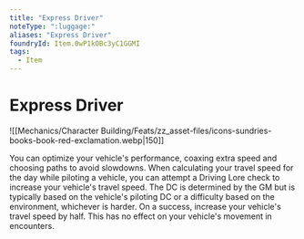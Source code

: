 ```yaml
---
title: "Express Driver"
noteType: ":luggage:"
aliases: "Express Driver"
foundryId: Item.0wP1kOBc3yC1GGMI
tags:
  - Item
---
```


# Express Driver
![[Mechanics/Character Building/Feats/zz_asset-files/icons-sundries-books-book-red-exclamation.webp|150]]

You can optimize your vehicle's performance, coaxing extra speed and choosing paths to avoid slowdowns. When calculating your travel speed for the day while piloting a vehicle, you can attempt a Driving Lore check to increase your vehicle's travel speed. The DC is determined by the GM but is typically based on the vehicle's piloting DC or a difficulty based on the environment, whichever is harder. On a success, increase your vehicle's travel speed by half. This has no effect on your vehicle's movement in encounters.
